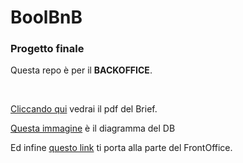 # BoolBnB

### **Progetto finale**

Questa repo è per il **BACKOFFICE**.

<br>

[Cliccando qui](<docs/BoolBnB Brief.pdf>) vedrai il pdf del Brief.

[Questa immagine](docs/BoolBnb-gruppo1-REV3.jpg) è il diagramma del DB

Ed infine [questo link](https://github.com/bonvi83/frontoffice-boolbnb) ti porta alla parte del FrontOffice.
